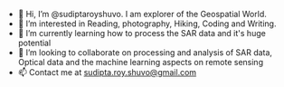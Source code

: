- 👋 Hi, I’m @sudiptaroyshuvo. I am explorer of the Geospatial World.
- 👀 I’m interested in Reading, photography, Hiking, Coding and Writing.
- 🌱 I’m currently learning how to process the SAR data and it's huge potential 
- 💞️ I’m looking to collaborate on processing and analysis of SAR data, Optical data and the machine learning aspects on remote sensing
- 📫 Contact me at sudipta.roy.shuvo@gmail.com

<!---
sudiptaroyshuvo/sudiptaroyshuvo is a ✨ special ✨ repository because its `README.md` (this file) appears on your GitHub profile.
You can click the Preview link to take a look at your changes.
--->
